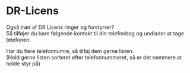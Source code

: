 # DR-Licens

Også træt af DR Licens ringer og forstyrrer?  
Så tilføjer du bare følgende kontakt til din telefonbog og undlader at tage telefonen.

Har du flere telefonnumre, så tilføj dem gerne listen.  
(Hold gerne listen sorteret efter telefonnummeret, så er det nemmere at holde styr på)

